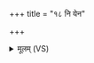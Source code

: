 +++
title = "१८ नि येन"

+++
<details><summary>मूलम् (VS)</summary>

नि येन॑ मुष्टिह॒त्यया॒ नि वृ॒त्रा रु॒णधा॑महै। त्वोता॑सो॒ न्यर्व॑ता ॥
</details>